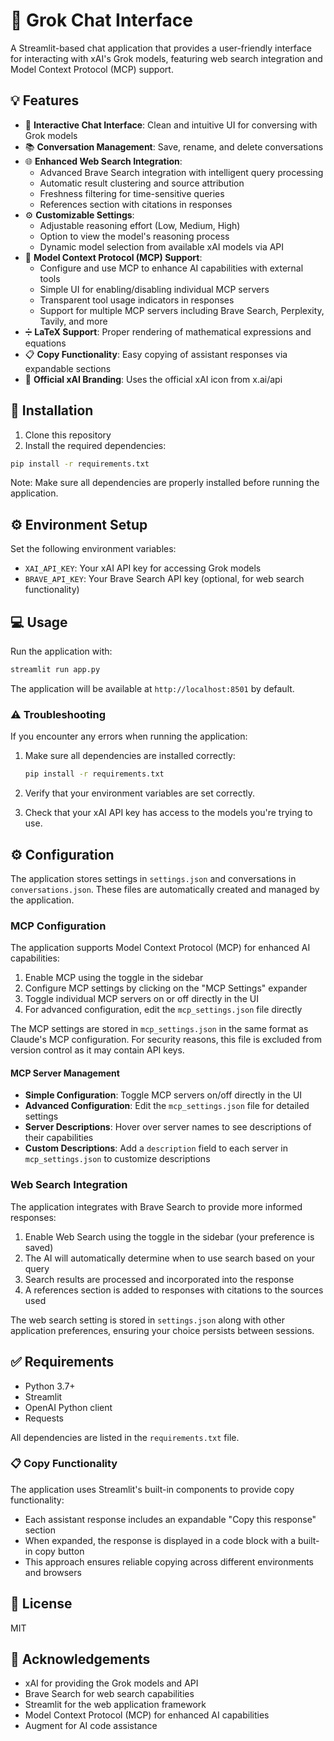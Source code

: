 # 🚀 Grok Chat Interface

A Streamlit-based chat application that provides a user-friendly interface for interacting with xAI's Grok models, featuring web search integration and Model Context Protocol (MCP) support.

## 💡 Features

- 💬 **Interactive Chat Interface**: Clean and intuitive UI for conversing with Grok models
- 📚 **Conversation Management**: Save, rename, and delete conversations
- 🌐 **Enhanced Web Search Integration**:
  - Advanced Brave Search integration with intelligent query processing
  - Automatic result clustering and source attribution
  - Freshness filtering for time-sensitive queries
  - References section with citations in responses
- ⚙️ **Customizable Settings**:
  - Adjustable reasoning effort (Low, Medium, High)
  - Option to view the model's reasoning process
  - Dynamic model selection from available xAI models via API
- 🔌 **Model Context Protocol (MCP) Support**:
  - Configure and use MCP to enhance AI capabilities with external tools
  - Simple UI for enabling/disabling individual MCP servers
  - Transparent tool usage indicators in responses
  - Support for multiple MCP servers including Brave Search, Perplexity, Tavily, and more
- ➗ **LaTeX Support**: Proper rendering of mathematical expressions and equations
- 📋 **Copy Functionality**: Easy copying of assistant responses via expandable sections
- 🎨 **Official xAI Branding**: Uses the official xAI icon from x.ai/api

## 🔧 Installation

1. Clone this repository
2. Install the required dependencies:

```bash
pip install -r requirements.txt
```

Note: Make sure all dependencies are properly installed before running the application.

## ⚙️ Environment Setup

Set the following environment variables:

- `XAI_API_KEY`: Your xAI API key for accessing Grok models
- `BRAVE_API_KEY`: Your Brave Search API key (optional, for web search functionality)

## 💻 Usage

Run the application with:

```bash
streamlit run app.py
```

The application will be available at `http://localhost:8501` by default.

### ⚠️ Troubleshooting

If you encounter any errors when running the application:

1. Make sure all dependencies are installed correctly:
   ```bash
   pip install -r requirements.txt
   ```

2. Verify that your environment variables are set correctly.

3. Check that your xAI API key has access to the models you're trying to use.

## ⚙️ Configuration

The application stores settings in `settings.json` and conversations in `conversations.json`. These files are automatically created and managed by the application.

### MCP Configuration

The application supports Model Context Protocol (MCP) for enhanced AI capabilities:

1. Enable MCP using the toggle in the sidebar
2. Configure MCP settings by clicking on the "MCP Settings" expander
3. Toggle individual MCP servers on or off directly in the UI
4. For advanced configuration, edit the `mcp_settings.json` file directly

The MCP settings are stored in `mcp_settings.json` in the same format as Claude's MCP configuration. For security reasons, this file is excluded from version control as it may contain API keys.

#### MCP Server Management

- **Simple Configuration**: Toggle MCP servers on/off directly in the UI
- **Advanced Configuration**: Edit the `mcp_settings.json` file for detailed settings
- **Server Descriptions**: Hover over server names to see descriptions of their capabilities
- **Custom Descriptions**: Add a `description` field to each server in `mcp_settings.json` to customize descriptions

### Web Search Integration

The application integrates with Brave Search to provide more informed responses:

1. Enable Web Search using the toggle in the sidebar (your preference is saved)
2. The AI will automatically determine when to use search based on your query
3. Search results are processed and incorporated into the response
4. A references section is added to responses with citations to the sources used

The web search setting is stored in `settings.json` along with other application preferences, ensuring your choice persists between sessions.

## ✅ Requirements

- Python 3.7+
- Streamlit
- OpenAI Python client
- Requests

All dependencies are listed in the `requirements.txt` file.

### 📋 Copy Functionality

The application uses Streamlit's built-in components to provide copy functionality:
- Each assistant response includes an expandable "Copy this response" section
- When expanded, the response is displayed in a code block with a built-in copy button
- This approach ensures reliable copying across different environments and browsers

## 📜 License

MIT

## 👏 Acknowledgements

- xAI for providing the Grok models and API
- Brave Search for web search capabilities
- Streamlit for the web application framework
- Model Context Protocol (MCP) for enhanced AI capabilities
- Augment for AI code assistance
